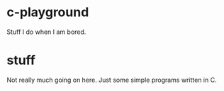 # c-playground
Stuff I do when I am bored.
# stuff
Not really much going on here. Just some simple programs written in C.
